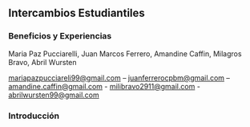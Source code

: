  ## Intercambios Estudiantiles 
 ### Beneficios y Experiencias
 Maria Paz Pucciarelli, Juan Marcos Ferrero, Amandine Caffin, Milagros Bravo, Abril Wursten
  
 <mariapazpucciareli99@gmail.com> – <juanferrerocpbm@gmail.com> – <amandine.caffin@gmail.com> - <milibravo2911@gmail.com> - <abrilwursten99@gmail.com> 
 ### Introducción

